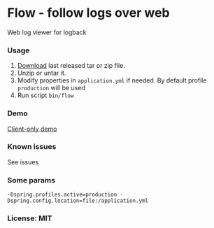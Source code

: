 Flow - follow logs over web
==============
Web log viewer for logback

### Usage
1. [Download](https://github.com/avvero/flow/releases) last released tar or zip file.  
2. Unzip or untar it.
3. Modify properties in `application.yml` if needed. By default profile `production` will be used
4. Run script `bin/flow`

### Demo
[Client-only demo](http://avvero.github.io/flow)

### Known issues
See issues

### Some params
```
-Dspring.profiles.active=production -Dspring.config.location=file:/application.yml
```

### License: MIT
